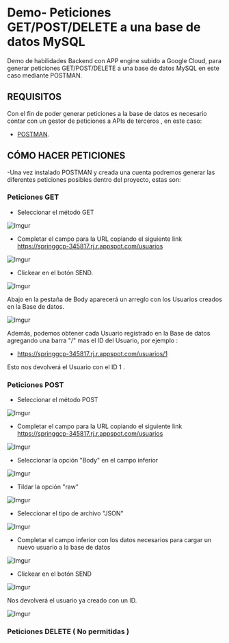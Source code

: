 # Demo- Peticiones GET/POST/DELETE a una base de datos MySQL
Demo de habilidades Backend con APP engine subido a Google Cloud, para generar peticiones GET/POST/DELETE a una base de datos MySQL en este caso mediante POSTMAN.

## REQUISITOS
Con el fin de poder generar peticiones a la base de datos  es necesario contar con un gestor de peticiones a  APIs de terceros , en este caso:

- [POSTMAN](https://www.postman.com/downloads/).

## CÓMO HACER PETICIONES 

-Una vez instalado POSTMAN y creada una cuenta podremos generar las diferentes peticiones posibles dentro del proyecto, estas son:

### Peticiones GET 

- Seleccionar el método GET

![Imgur](https://i.imgur.com/V6cLJO5.png)

- Completar el campo para la URL copiando el siguiente link https://springgcp-345817.rj.r.appspot.com/usuarios

![Imgur](https://i.imgur.com/g3nr36y.png)

- Clickear en el botón SEND.

![Imgur](https://i.imgur.com/1EYCNT7.png)

Abajo en la pestaña de Body aparecerá un arreglo con los Usuarios creados en  la Base de datos.

![Imgur](https://i.imgur.com/v7QuJ3w.png)

Además, podemos obtener cada Usuario registrado en la Base de datos agregando una barra "/" mas el ID del Usuario, por ejemplo :

- https://springgcp-345817.rj.r.appspot.com/usuarios/1

Esto nos devolverá el Usuario con el ID 1 .

### Peticiones POST

- Seleccionar el método POST

![Imgur](https://i.imgur.com/d5T3imS.png)

- Completar el campo para la URL copiando el siguiente link https://springgcp-345817.rj.r.appspot.com/usuarios

![Imgur](https://i.imgur.com/zt6GhQw.png)

- Seleccionar la opción "Body" en el campo inferior

![Imgur](https://i.imgur.com/sewylMs.png)

- Tildar la opción "raw"

![Imgur](https://i.imgur.com/BT2MGXX.png)

- Seleccionar el tipo de archivo "JSON"

![Imgur](https://i.imgur.com/xqkm1Ui.png)

- Completar el campo inferior con los datos necesarios para cargar un nuevo usuario a la base de datos

![Imgur](https://i.imgur.com/gWDppRn.png)

- Clickear en el botón SEND

![Imgur](https://i.imgur.com/EqG1k0Q.png)

Nos devolverá el usuario ya creado con un ID.

![Imgur](https://i.imgur.com/lhWabjs.png)

### Peticiones DELETE ( No permitidas )







